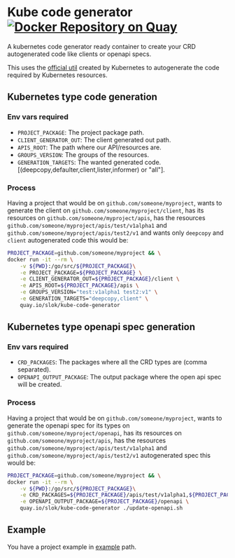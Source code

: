 # Kube code generator [![Docker Repository on Quay](https://quay.io/repository/slok/kube-code-generator/status "Docker Repository on Quay")](https://quay.io/repository/slok/kube-code-generator)

A kubernetes code generator ready container to create your CRD autogenerated code like clients or openapi specs.

This uses the [official util](https://github.com/kubernetes/code-generator) created by Kubernetes to autogenerate the code required by Kubernetes resources.

## Kubernetes type code generation

### Env vars required

- `PROJECT_PACKAGE`: The project package path.
- `CLIENT_GENERATOR_OUT`: The client generated out path.
- `APIS_ROOT`: The path where our API/resources are.
- `GROUPS_VERSION`: The groups of the resources.
- `GENERATION_TARGETS`: The wanted generated code. [(deepcopy,defaulter,client,lister,informer) or "all"].

### Process

Having a project that would be on `github.com/someone/myproject`, wants to generate the client on `github.com/someone/myproject/client`, has its resources on `github.com/someone/myproject/apis`, has the resources `github.com/someone/myproject/apis/test/v1alpha1` and `github.com/someone/myproject/apis/test2/v1` and wants only `deepcopy` and `client` autogenerated code this would be:

```bash
PROJECT_PACKAGE=github.com/someone/myproject && \
docker run -it --rm \
    -v ${PWD}:/go/src/${PROJECT_PACKAGE}\
    -e PROJECT_PACKAGE=${PROJECT_PACKAGE} \
    -e CLIENT_GENERATOR_OUT=${PROJECT_PACKAGE}/client \
    -e APIS_ROOT=${PROJECT_PACKAGE}/apis \
    -e GROUPS_VERSION="test:v1alpha1 test2:v1" \
    -e GENERATION_TARGETS="deepcopy,client" \
    quay.io/slok/kube-code-generator
```

## Kubernetes type openapi spec generation

### Env vars required

- `CRD_PACKAGES`: The packages where all the CRD types are (comma separated).
- `OPENAPI_OUTPUT_PACKAGE`: The output package where the open api spec will be created.

### Process

Having a project that would be on `github.com/someone/myproject`, wants to generate the openapi spec for its types on `github.com/someone/myproject/openapi`, has its resources on `github.com/someone/myproject/apis`, has the resources `github.com/someone/myproject/apis/test/v1alpha1` and `github.com/someone/myproject/apis/test2/v1` autogenerated spec this would be:

```bash
PROJECT_PACKAGE=github.com/someone/myproject && \
docker run -it --rm \
    -v ${PWD}:/go/src/${PROJECT_PACKAGE}\
    -e CRD_PACKAGES=${PROJECT_PACKAGE}/apis/test/v1alpha1,${PROJECT_PACKAGE}/apis/test2/v1 \
    -e OPENAPI_OUTPUT_PACKAGE=${PROJECT_PACKAGE}/openapi \
    quay.io/slok/kube-code-generator ./update-openapi.sh
```

## Example

You have a project example in [example](example/) path.
